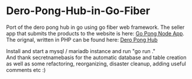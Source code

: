 # Dero-Pong-Hub-in-Go-Fiber
Port of the dero pong hub in go using go fiber web framework. The seller app that submits the products to the website is here: <a href="https://github.com/siteraiser/Go-Dero-Pong-Node">Go Pong Node App</a>.
<br>
The orignal, written in PHP can be found here: <a href="https://github.com/siteraiser/Pong-Hub/tree/main">Dero Pong Hub</a><br>

Install and start a mysql / mariadb instance and run "go run ."<br>
And thank secretnamebasis for the automatic database and table creation as well as some refactoring, reorganizing, disaster cleanup, adding useful comments etc :)

